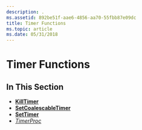 ```yaml
---
description: .
ms.assetid: 892be51f-aae6-4856-aa70-55fbb87e09dc
title: Timer Functions
ms.topic: article
ms.date: 05/31/2018
---
```


# Timer Functions

## In This Section

-   [**KillTimer**](/windows/win32/api/winuser/nf-winuser-killtimer)
-   [**SetCoalescableTimer**](/windows/win32/api/winuser/nf-winuser-setcoalescabletimer)
-   [**SetTimer**](/windows/win32/api/winuser/nf-winuser-settimer)
-   [*TimerProc*](/windows/win32/api/winuser/nc-winuser-timerproc)

 

 
